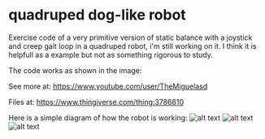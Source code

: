 # quadruped dog-like robot
Exercise code of a very primitive version of static balance with a joystick and creep gait loop in a quadruped robot, i'm still working on it.
I think it is helpfull as a example but not as something rigorous to study.

The code works as shown in the image:

See more at: https://www.youtube.com/user/TheMiguelasd

Files at: https://www.thingiverse.com/thing:3786610

Here is a simple diagram of how the robot is working:
![alt text](https://github.com/miguelasd688/Quadruped-dog-like-robot/blob/master/esquema.png)
![alt text](https://github.com/miguelasd688/Quadruped-dog-like-robot/blob/master/QUADPOD%20V4%20v56.jpg)
![alt text](https://github.com/miguelasd688/Quadruped-dog-like-robot/blob/master/WhatsApp%20Image%202019-08-03%20at%2021.43.22(2).jpeg)


